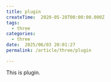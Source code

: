 ```yaml
---
title: plugin
createTime:  2020-05-28T00:00:00.000Z
tags:
  - three
categories:
  - three
date:  2025/06/03 20:01:27
permalink: /article/three/plugin

---
```


This is plugin.
